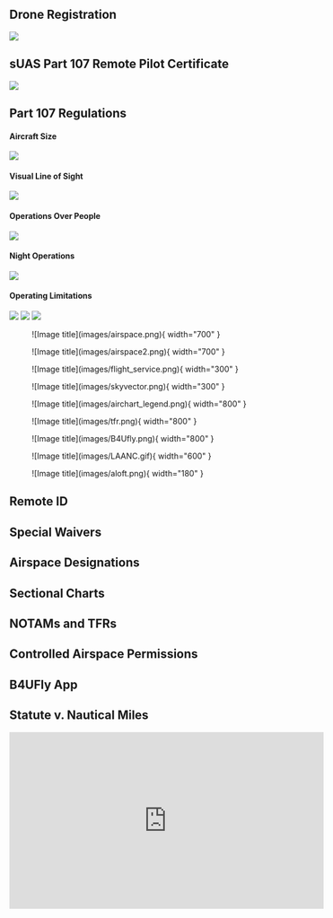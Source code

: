 ## Drone Registration
![](images/drone_registration.png)

## sUAS Part 107 Remote Pilot Certificate
![](images/uas_license.png)

## Part 107 Regulations
#### Aircraft Size
![](images/bat4.png)

#### Visual Line of Sight
![](images/vlos.png)

#### Operations Over People
![](images/over_people.png)

#### Night Operations
![](images/night_ops.png)

#### Operating Limitations
![](images/tower.png)
![](images/height_limitations.png)
![](images/no_flying.png)

<figure markdown>
  ![Image title](images/airspace.png){ width="700" }
  <figcaption></figcaption>
</figure>

<figure markdown>
  ![Image title](images/airspace2.png){ width="700" }
  <figcaption></figcaption>
</figure>

<figure markdown>
  ![Image title](images/flight_service.png){ width="300" }
  <figcaption></figcaption>
</figure>

<figure markdown>
  ![Image title](images/skyvector.png){ width="300" }
  <figcaption></figcaption>
</figure>

<figure markdown>
  ![Image title](images/airchart_legend.png){ width="800" }
  <figcaption></figcaption>
</figure>

<figure markdown>
  ![Image title](images/tfr.png){ width="800" }
  <figcaption></figcaption>
</figure>


<figure markdown>
  ![Image title](images/B4Ufly.png){ width="800" }
  <figcaption></figcaption>
</figure>


<figure markdown>
  ![Image title](images/LAANC.gif){ width="600" }
  <figcaption></figcaption>
</figure>

<figure markdown>
  ![Image title](images/aloft.png){ width="180" }
  <figcaption></figcaption>
</figure>

## Remote ID
## Special Waivers
## Airspace Designations
## Sectional Charts
## NOTAMs and TFRs
## Controlled Airspace Permissions
## B4UFly App
## Statute v. Nautical Miles

<iframe width="560" height="315" src="https://www.youtube.com/embed/4FF5AlGCFz4" title="YouTube video player" frameborder="0" allow="accelerometer; autoplay; clipboard-write; encrypted-media; gyroscope; picture-in-picture; web-share" allowfullscreen></iframe>
